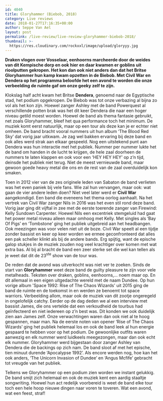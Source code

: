 ```yaml
---
id: 4040
title: Gloryhammer (Biebob, 2018)
category: Live reviews
date: 2018-01-27T17:16:35+00:00
author: Seppe Van Ael
layout: post
permalink: /live-review/live-review-gloryhammer-biebob-2018/
thumbnail: >-
  https://res.cloudinary.com/rockxxl/image/upload/gloryyy.jpg
---
```

**Draken vlogen over Vosselaar, eenhoorns marcheerde door de weides van dit Kempische dorp en ook hier en daar kwamen er goblins uit rioolputten gekropen. Het kon dan ook niet anders dan dat het Britse Gloryhammer hun kamp kwam opzetten in de Biebob. Met Civil War en Dendera op het programma beloofde het een avond te worden die onze verbeelding de ruimte gaf om onze geeky zelf te zijn.**

Klokslag half acht kwam het Britse **Dendera**, genoemd naar de Egyptische stad, het podium opgekropen. De Biebob was tot onze verbazing al bijna zo vol als het kon zijn. Hoewel zanger Ashley met de band Powerquest al verschillende potten brak was het dit keer Dendera die naar een hoger niveau getild moest worden. Hoewel de band als thema fantasie gebruikt, net zoals Gloryhammer, bleef het qua performance toch het minimum. De muziek komt eerst natuurlijk, maar op een tour als deze kan je er echter niet omheen. De band bracht vooral nummers uit hun album ‘The Blood Red Sky’ dat vorig jaar uitkwam. Je zag wel bakken ervaring bij deze band en ook alles werd strak aan elkaar gespeeld. Nog een uitstekend punt aan Dendera was hun interactie met het publiek. Nummer per nummer lukte het de band om handen in de lucht te krijgen, de hele zaal doorheen de nummers te laten klappen en ook voor een ‘HEY HEY HEY’ op z’n tijd, deinsde het publiek niet terug. Niet de meest vernieuwde band, maar gewoon goede heavy metal die ons en de rest van de zaal overduidelijk kon smaken.

Toen in 2012 vier van de zes originele leden van Sabaton de band verlieten was het even paniek bij vele fans. Wie zal hun vervangen, maar ook: wat gaan de vier andere leden doen? Niet veel later werd er **Civil War** aangekondigd. Een band die eveneens het thema oorlog aanhaalt. Na het vertrek van Civil War zanger Nils in 2016 was het even stil rond deze band. Vorig jaar ging dit vijftal in zee met de eerste toerende zanger van Firewind: Kelly Sundown Carpenter. Hoewel Nils een excentriek stemgeluid had gaat het power metal niveau alleen maar omhoog met Kelly. Met singles als ‘Bay Of Pigs’ en ‘Tombstone’ ging het publiek uitgebreid aan het headbangen. Ook meezingen was voor velen niet uit de boze. Civil War speelt al een tijdje zonder bassist en keer op keer worden we ermee geconfronteerd dat alles een pak scheller klinkt als bij de andere bands. Erg spijtig, want de epische galop stukjes in de muziek zouden nog veel krachtiger over komen met wat extra bas. Al bij al bracht de band een zeer sterke set die wel kan tellen als je weet dat dit de 23<sup>ste</sup> show van de tour was.

De reden dat de avond was uitverkocht was niet ver te zoeken. Sinds de start van **Gloryhammer** weet deze band de guilty pleasure te zijn voor vele metalheads. Teksten over draken, goblins, eenhoorns,… noem maar op. En dit allemaal in een eigen uitgedachte wereld met de naam Dundee. Op hun vorige album 'Space 1992: Rise of The Chaos Wizards' uit 2015 ging de band de ruimte en de toekomst in en werden ze benoemt tot space warriors. Verbeelding allom, maar ook de muziek van dit zootje ongeregeld in ongelofelijk catchy. Eerder op de dag deden we al een interview met bassist James, die ons vertelde dat een verkoudheid de tourbus had geïnfecteerd en niet iedereen op z’n best was. Dit konden we ook duidelijk zien aan James zelf. Onze verwachtingen waren dan ook niet al te hoog gespannen, maar man. Na de eerste noten van opener ‘Rise of The Chaos Wizards’ ging het publiek helemaal los en ook de band leek al hun energie gespaard te hebben voor op het podium. De gewoonlijke outfits waren aanwezig en elk nummer werd luidkeels meegezongen, maar dan ook echt elk nummer. Gloryhammer werd bijgestaan door zanger Ashley van Dendera die de backings op zich nam. De band sloot af met het epische, tien minuut durende ‘Apocalypse 1992’. Als encore werden nog, hoe kan het ook anders, ‘The Unicorn Invasion of Dundee’ en ‘Angus Mcfife’ gebracht tot vreugde van het publiek.

Telkens we Gloryhammer op een podium zien worden we instant gelukkig. De band smijt zich helemaal en ook de muziek kent een aardig staaltje songwriting. Hoewel hun act redelijk voorbereid is weet de band elke tour toch een hele hoop nieuwe dingen naar voren te toveren. Wat een avond, wat een feest, straf!